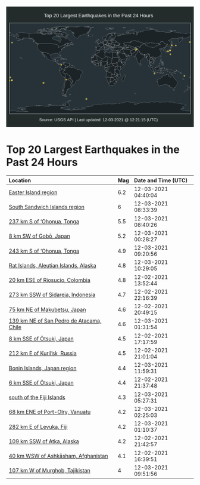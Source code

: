 ![Map](./map.png)

# Top 20 Largest Earthquakes in the Past 24 Hours

| Location | Mag | Date and Time (UTC) |
|:---|:---|:---|
| [Easter Island region](https://earthquake.usgs.gov/earthquakes/eventpage/us6000g8md) | 6.2 | 12-03-2021 04:40:04 |
| [South Sandwich Islands region](https://earthquake.usgs.gov/earthquakes/eventpage/us6000g8nd) | 6 | 12-03-2021 08:33:39 |
| [237 km S of ‘Ohonua, Tonga](https://earthquake.usgs.gov/earthquakes/eventpage/us6000g8ne) | 5.5 | 12-03-2021 08:40:26 |
| [8 km SW of Gobō, Japan](https://earthquake.usgs.gov/earthquakes/eventpage/us6000g8lb) | 5.2 | 12-03-2021 00:28:27 |
| [243 km S of ‘Ohonua, Tonga](https://earthquake.usgs.gov/earthquakes/eventpage/us6000g8nw) | 4.9 | 12-03-2021 09:20:56 |
| [Rat Islands, Aleutian Islands, Alaska](https://earthquake.usgs.gov/earthquakes/eventpage/us6000g8p6) | 4.8 | 12-03-2021 10:29:05 |
| [20 km ESE of Riosucio, Colombia](https://earthquake.usgs.gov/earthquakes/eventpage/us6000g8g5) | 4.8 | 12-02-2021 13:52:44 |
| [273 km SSW of Sidareja, Indonesia](https://earthquake.usgs.gov/earthquakes/eventpage/us6000g8ki) | 4.7 | 12-02-2021 22:16:39 |
| [75 km NE of Makubetsu, Japan](https://earthquake.usgs.gov/earthquakes/eventpage/us6000g8j5) | 4.6 | 12-02-2021 20:49:15 |
| [139 km NE of San Pedro de Atacama, Chile](https://earthquake.usgs.gov/earthquakes/eventpage/us6000g8lf) | 4.6 | 12-03-2021 01:31:54 |
| [8 km SSE of Ōtsuki, Japan](https://earthquake.usgs.gov/earthquakes/eventpage/us6000g8kf) | 4.5 | 12-02-2021 17:17:59 |
| [212 km E of Kuril’sk, Russia](https://earthquake.usgs.gov/earthquakes/eventpage/us6000g8jb) | 4.5 | 12-02-2021 21:01:04 |
| [Bonin Islands, Japan region](https://earthquake.usgs.gov/earthquakes/eventpage/us6000g8pu) | 4.4 | 12-03-2021 11:59:31 |
| [6 km SSE of Ōtsuki, Japan](https://earthquake.usgs.gov/earthquakes/eventpage/us6000g8k3) | 4.4 | 12-02-2021 21:37:48 |
| [south of the Fiji Islands](https://earthquake.usgs.gov/earthquakes/eventpage/us6000g8mi) | 4.3 | 12-03-2021 05:27:31 |
| [68 km ENE of Port-Olry, Vanuatu](https://earthquake.usgs.gov/earthquakes/eventpage/us6000g8lu) | 4.2 | 12-03-2021 02:25:03 |
| [282 km E of Levuka, Fiji](https://earthquake.usgs.gov/earthquakes/eventpage/us6000g8lp) | 4.2 | 12-03-2021 01:10:37 |
| [109 km SSW of Atka, Alaska](https://earthquake.usgs.gov/earthquakes/eventpage/us6000g8kb) | 4.2 | 12-02-2021 21:42:57 |
| [40 km WSW of Ashkāsham, Afghanistan](https://earthquake.usgs.gov/earthquakes/eventpage/us6000g8hp) | 4.1 | 12-02-2021 16:39:51 |
| [107 km W of Murghob, Tajikistan](https://earthquake.usgs.gov/earthquakes/eventpage/us6000g8p0) | 4 | 12-03-2021 09:51:56 |
